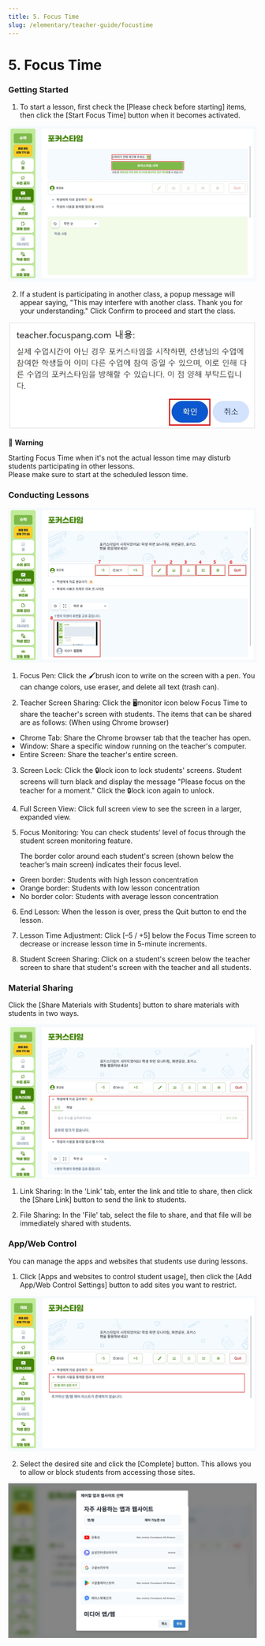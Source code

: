 ```yaml
---
title: 5. Focus Time
slug: /elementary/teacher-guide/focustime
---
```


# 5. Focus Time

### Getting Started

1. To start a lesson, first check the [Please check before starting] items, then click the [Start Focus Time] button when it becomes activated.

![](/img/kr/elementary/teacher/05-01.jpg)

2. If a student is participating in another class, a popup message will appear saying, "This may interfere with another class. Thank you for your understanding." Click Confirm to proceed and start the class.

![](/img/kr/elementary/teacher/05-02.jpg)

🚨 **Warning**

Starting Focus Time when it's not the actual lesson time may disturb students participating in other lessons.\
Please make sure to start at the scheduled lesson time.

### Conducting Lessons

![](/img/kr/elementary/teacher/05-03.jpg)

1. Focus Pen: Click the 🖌️brush icon to write on the screen with a pen. You can change colors, use eraser, and delete all text (trash can).

2. Teacher Screen Sharing: Click the 🖥️monitor icon below Focus Time to share the teacher's screen with students. The items that can be shared are as follows:
   (When using Chrome browser)

- Chrome Tab: Share the Chrome browser tab that the teacher has open.
- Window: Share a specific window running on the teacher's computer.
- Entire Screen: Share the teacher's entire screen.

3. Screen Lock: Click the 🔒lock icon to lock students' screens. Student screens will turn black and display the message "Please focus on the teacher for a moment." Click the 🔒lock icon again to unlock.

4. Full Screen View: Click full screen view to see the screen in a larger, expanded view.

5. Focus Monitoring: You can check students’ level of focus through the student screen monitoring feature.

   The border color around each student's screen (shown below the teacher’s main screen) indicates their focus level.

- Green border: Students with high lesson concentration
- Orange border: Students with low lesson concentration
- No border color: Students with average lesson concentration

6. End Lesson: When the lesson is over, press the Quit button to end the lesson.

7. Lesson Time Adjustment: Click [–5 / +5] below the Focus Time screen to decrease or increase lesson time in 5-minute increments.

8. Student Screen Sharing: Click on a student's screen below the teacher screen to share that student's screen with the teacher and all students.

### Material Sharing

Click the [Share Materials with Students] button to share materials with students in two ways.

![](/img/kr/elementary/teacher/05-04.jpg)

1. Link Sharing: In the 'Link' tab, enter the link and title to share, then click the [Share Link] button to send the link to students.

2. File Sharing: In the 'File' tab, select the file to share, and that file will be immediately shared with students.

### App/Web Control

You can manage the apps and websites that students use during lessons.

1. Click [Apps and websites to control student usage], then click the [Add App/Web Control Settings] button to add sites you want to restrict.

![](/img/kr/elementary/teacher/05-05.jpg)

2. Select the desired site and click the [Complete] button. This allows you to allow or block students from accessing those sites.

![](/img/kr/elementary/teacher/05-06.jpg)
